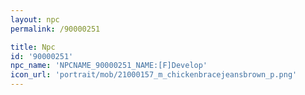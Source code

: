 ```yaml
---
layout: npc
permalink: /90000251

title: Npc
id: '90000251'
npc_name: 'NPCNAME_90000251_NAME:[F]Develop'
icon_url: 'portrait/mob/21000157_m_chickenbracejeansbrown_p.png'
---
```

